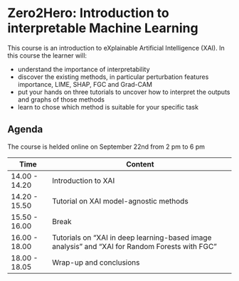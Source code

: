 # Zero2Hero: Introduction to interpretable Machine Learning

This course is an introduction to eXplainable Artificial Intelligence (XAI).
In this course the learner will:
* understand the importance of interpretability 
* discover the existing methods, in particular perturbation features importance, LIME, SHAP, FGC and Grad-CAM
* put your hands on three tutorials to uncover how to interpret the outputs and graphs of those methods
* learn to chose which method is suitable for your specific task

## Agenda
The course is helded online on September 22nd from 2 pm to 6 pm

| Time          | Content |
| ------------- | -------- |
| 14.00 - 14.20 | Introduction to XAI |
| 14.20 - 15.50 | Tutorial on XAI model-agnostic methods |
| 15.50 - 16.00 | Break |
| 16.00 - 18.00 | Tutorials on “XAI in deep learning-based image analysis” and “XAI for Random Forests with FGC” |
| 18.00 - 18.05 | Wrap-up and conclusions |

